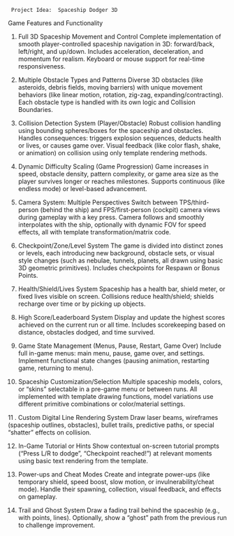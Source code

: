      Project Idea:  Spaceship Dodger 3D

     
Game Features and Functionality

1. Full 3D Spaceship Movement and Control
Complete implementation of smooth player-controlled spaceship navigation in 3D: forward/back, left/right, and up/down.
Includes acceleration, deceleration, and momentum for realism.
Keyboard or mouse support for real-time responsiveness.

2. Multiple Obstacle Types and Patterns
Diverse 3D obstacles (like asteroids, debris fields, moving barriers) with unique movement behaviors (like linear motion, rotation, zig-zag, expanding/contracting).
Each obstacle type is handled with its own logic and Collision Boundaries.

3. Collision Detection System (Player/Obstacle)
Robust collision handling using bounding spheres/boxes for the spaceship and obstacles.
Handles consequences: triggers explosion sequences, deducts health or lives, or causes game over.
Visual feedback (like color flash, shake, or animation) on collision using only template rendering methods.

4. Dynamic Difficulty Scaling (Game Progression)
Game increases in speed, obstacle density, pattern complexity, or game area size as the player survives longer or reaches milestones.
Supports continuous (like endless mode) or level-based advancement.

5. Camera System: Multiple Perspectives
Switch between TPS/third-person (behind the ship) and FPS/first-person (cockpit) camera views during gameplay with a key press.
Camera follows and smoothly interpolates with the ship, optionally with dynamic FOV for speed effects, all with template transformation/matrix code.

6. Checkpoint/Zone/Level System
The game is divided into distinct zones or levels, each introducing new background, obstacle sets, or visual style changes (such as nebulae, tunnels, planets, all drawn using basic 3D geometric primitives).
Includes checkpoints for Respawn or Bonus Points.

7. Health/Shield/Lives System
Spaceship has a health bar, shield meter, or fixed lives visible on screen.
Collisions reduce health/shield; shields recharge over time or by picking up objects.

8. High Score/Leaderboard System
Display and update the highest scores achieved on the current run or all time.
Includes scorekeeping based on distance, obstacles dodged, and time survived.

9. Game State Management (Menus, Pause, Restart, Game Over)
Include full in-game menus: main menu, pause, game over, and settings.
Implement functional state changes (pausing animation, restarting game, returning to menu).

10. Spaceship Customization/Selection
Multiple spaceship models, colors, or “skins” selectable in a pre-game menu or between runs.
All implemented with template drawing functions, model variations use different primitive combinations or color/material settings.

11 . Custom Digital Line Rendering System
Draw laser beams, wireframes (spaceship outlines, obstacles), bullet trails, predictive paths, or special “shatter” effects on collision.

12. In-Game Tutorial or Hints
Show contextual on-screen tutorial prompts (“Press L/R to dodge”, “Checkpoint reached!”) at relevant moments using basic text rendering from the template.

13. Power-ups and Cheat Modes
Create and integrate power-ups (like temporary shield, speed boost, slow motion, or invulnerability/cheat mode).
Handle their spawning, collection, visual feedback, and effects on gameplay.

14. Trail and Ghost System
Draw a fading trail behind the spaceship (e.g., with points, lines). Optionally, show a “ghost” path from the previous run to challenge improvement.



